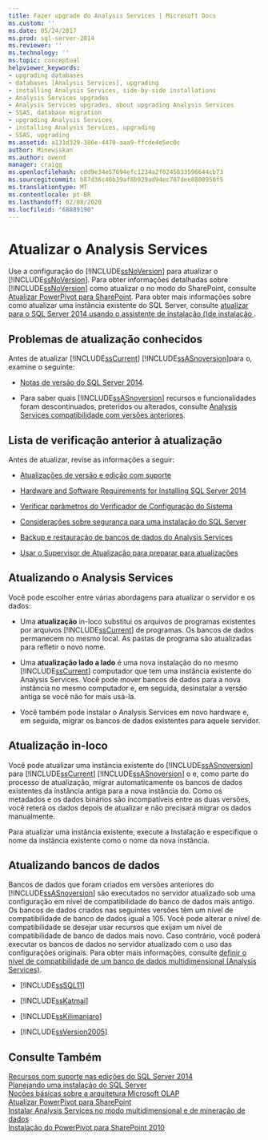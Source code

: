 ```yaml
---
title: Fazer upgrade do Analysis Services | Microsoft Docs
ms.custom: ''
ms.date: 05/24/2017
ms.prod: sql-server-2014
ms.reviewer: ''
ms.technology: ''
ms.topic: conceptual
helpviewer_keywords:
- upgrading databases
- databases [Analysis Services], upgrading
- installing Analysis Services, side-by-side installations
- Analysis Services upgrades
- Analysis Services upgrades, about upgrading Analysis Services
- SSAS, database migration
- upgrading Analysis Services
- installing Analysis Services, upgrading
- SSAS, upgrading
ms.assetid: a131d329-386e-4470-aaa9-ffcde4e5ec0c
author: Minewiskan
ms.author: owend
manager: craigg
ms.openlocfilehash: cdd9e34e57694efc1234a2f0245833596644cb73
ms.sourcegitcommit: b87d36c46b39af8b929ad94ec707dee8800950f5
ms.translationtype: MT
ms.contentlocale: pt-BR
ms.lasthandoff: 02/08/2020
ms.locfileid: "68889190"
---
```

# <a name="upgrade-analysis-services"></a>Atualizar o Analysis Services
  Use a configuração do [!INCLUDE[ssNoVersion](../../includes/ssnoversion-md.md)] para atualizar o [!INCLUDE[ssNoVersion](../../includes/ssnoversion-md.md)]. Para obter informações detalhadas sobre [!INCLUDE[ssNoVersion](../../includes/ssnoversion-md.md)] como atualizar o no modo do SharePoint, consulte [Atualizar PowerPivot para SharePoint](upgrade-power-pivot-for-sharepoint.md). Para obter mais informações sobre como atualizar uma instância existente do SQL Server, consulte [atualizar para o SQL Server 2014 usando o assistente de instalação &#40;&#41;de instalação ](upgrade-sql-server-using-the-installation-wizard-setup.md).  
  
## <a name="known-upgrade-issues"></a>Problemas de atualização conhecidos  
 Antes de atualizar [!INCLUDE[ssCurrent](../../includes/sscurrent-md.md)] [!INCLUDE[ssASnoversion](../../includes/ssasnoversion-md.md)]para o, examine o seguinte:  
  
-   [Notas de versão do SQL Server 2014](https://go.microsoft.com/fwlink/?LinkID=296445).  
  
-   Para saber quais [!INCLUDE[ssASnoversion](../../includes/ssasnoversion-md.md)] recursos e funcionalidades foram descontinuados, preteridos ou alterados, consulte [Analysis Services compatibilidade com versões anteriores](https://docs.microsoft.com/analysis-services/analysis-services-backward-compatibility).  
  
## <a name="pre-upgrade-checklist"></a>Lista de verificação anterior à atualização  
 Antes de atualizar, revise as informações a seguir:  
  
-   [Atualizações de versão e edição com suporte](supported-version-and-edition-upgrades.md)  
  
-   [Hardware and Software Requirements for Installing SQL Server 2014](../../sql-server/install/hardware-and-software-requirements-for-installing-sql-server.md)  
  
-   [Verificar parâmetros do Verificador de Configuração do Sistema](check-parameters-for-the-system-configuration-checker.md)  
  
-   [Considerações sobre segurança para uma instalação do SQL Server](../../sql-server/install/security-considerations-for-a-sql-server-installation.md)  
  
-   [Backup e restauração de bancos de dados do Analysis Services](https://docs.microsoft.com/analysis-services/multidimensional-models/backup-and-restore-of-analysis-services-databases)  
  
-   [Usar o Supervisor de Atualização para preparar para atualizações](../../sql-server/install/use-upgrade-advisor-to-prepare-for-upgrades.md)  
  
## <a name="upgrading-analysis-services"></a>Atualizando o Analysis Services  
 Você pode escolher entre várias abordagens para atualizar o servidor e os dados:  
  
-   Uma **atualização** in-loco substitui os arquivos de programas existentes por arquivos [!INCLUDE[ssCurrent](../../includes/sscurrent-md.md)] de programas. Os bancos de dados permanecem no mesmo local. As pastas de programa são atualizadas para refletir o novo nome.  
  
-   Uma **atualização lado a lado** é uma nova instalação do no mesmo [!INCLUDE[ssCurrent](../../includes/sscurrent-md.md)] computador que tem uma instância existente do Analysis Services. Você pode mover bancos de dados para a nova instância no mesmo computador e, em seguida, desinstalar a versão antiga se você não for mais usá-la.  
  
-   Você também pode instalar o Analysis Services em novo hardware e, em seguida, migrar os bancos de dados existentes para aquele servidor.  
  
## <a name="in-place-upgrade"></a>Atualização in-loco  
 Você pode atualizar uma instância existente do [!INCLUDE[ssASnoversion](../../includes/ssasnoversion-md.md)] para [!INCLUDE[ssCurrent](../../includes/sscurrent-md.md)] [!INCLUDE[ssASnoversion](../../includes/ssasnoversion-md.md)] o e, como parte do processo de atualização, migrar automaticamente os bancos de dados existentes da instância antiga para a nova instância do. Como os metadados e os dados binários são incompatíveis entre as duas versões, você reterá os dados depois de atualizar e não precisará migrar os dados manualmente.  
  
 Para atualizar uma instância existente, execute a Instalação e especifique o nome da instância existente como o nome da nova instância.  
  
## <a name="upgrading-databases"></a>Atualizando bancos de dados  
 Bancos de dados que foram criados em versões anteriores do [!INCLUDE[ssASnoversion](../../includes/ssasnoversion-md.md)] são executados no servidor atualizado sob uma configuração em nível de compatibilidade do banco de dados mais antigo. Os bancos de dados criados nas seguintes versões têm um nível de compatibilidade de banco de dados igual a 105. Você pode alterar o nível de compatibilidade se desejar usar recursos que exijam um nível de compatibilidade de banco de dados mais novo. Caso contrário, você poderá executar os bancos de dados no servidor atualizado com o uso das configurações originais. Para obter mais informações, consulte [definir o nível de compatibilidade de um banco de dados multidimensional &#40;Analysis Services&#41;](https://docs.microsoft.com/analysis-services/multidimensional-models/compatibility-level-of-a-multidimensional-database-analysis-services).  
  
-   [!INCLUDE[ssSQL11](../../includes/sssql11-md.md)]  
  
-   [!INCLUDE[ssKatmai](../../includes/sskatmai-md.md)]  
  
-   [!INCLUDE[ssKilimanjaro](../../includes/sskilimanjaro-md.md)]  
  
-   [!INCLUDE[ssVersion2005](../../includes/ssversion2005-md.md)]  
  
## <a name="see-also"></a>Consulte Também  
 [Recursos com suporte nas edições do SQL Server 2014](../../getting-started/features-supported-by-the-editions-of-sql-server-2014.md)   
 [Planejando uma instalação do SQL Server](../../sql-server/install/planning-a-sql-server-installation.md)   
 [Noções básicas sobre a arquitetura Microsoft OLAP](https://docs.microsoft.com/analysis-services/multidimensional-models/olap-physical/understanding-microsoft-olap-architecture)   
 [Atualizar PowerPivot para SharePoint](upgrade-power-pivot-for-sharepoint.md)   
 [Instalar Analysis Services no modo multidimensional e de mineração de dados](../../sql-server/install/install-analysis-services-in-multidimensional-and-data-mining-mode.md)   
 [Instalação do PowerPivot para SharePoint 2010](../../sql-server/install/powerpivot-for-sharepoint-2010-installation.md)  
  
  
